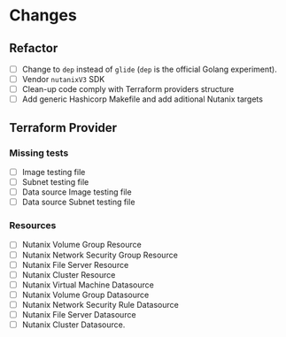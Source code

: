 # Changes

## Refactor

- [ ] Change to `dep` instead of `glide` (`dep` is the official Golang experiment).
- [ ] Vendor `nutanixV3` SDK
- [ ] Clean-up code comply with Terraform providers structure
- [ ] Add generic Hashicorp Makefile and add aditional Nutanix targets

## Terraform Provider

### Missing tests

- [ ] Image testing file
- [ ] Subnet testing file
- [ ] Data source Image testing file
- [ ] Data source Subnet testing file

### Resources

- [ ] Nutanix Volume Group Resource
- [ ] Nutanix Network Security Group Resource
- [ ] Nutanix File Server Resource
- [ ] Nutanix Cluster Resource
- [ ] Nutanix Virtual Machine Datasource
- [ ] Nutanix Volume Group Datasource
- [ ] Nutanix Network Security Rule Datasource
- [ ] Nutanix File Server Datasource
- [ ] Nutanix Cluster Datasource.      
